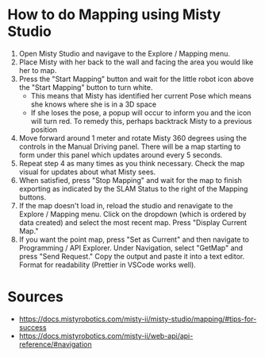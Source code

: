# How to do Mapping using Misty Studio

1. Open Misty Studio and navigave to the Explore / Mapping menu.
2. Place Misty with her back to the wall and facing the area you would like her to map.
3. Press the "Start Mapping" button and wait for the little robot icon above the "Start Mapping" button to turn white.
   - This means that Misty has identified her current Pose which means she knows where she is in a 3D space
   - If she loses the pose, a popup will occur to inform you and the icon will turn red. To remedy this, perhaps backtrack Misty to a previous position
4. Move forward around 1 meter and rotate Misty 360 degrees using the controls in the Manual Driving panel. There will be a map starting to form under this panel which updates around every 5 seconds.
5. Repeat step 4 as many times as you think necessary. Check the map visual for updates about what Misty sees.
6. When satisfied, press "Stop Mapping" and wait for the map to finish exporting as indicated by the SLAM Status to the right of the Mapping buttons.
7. If the map doesn't load in, reload the studio and renavigate to the Explore / Mapping menu. Click on the dropdown (which is ordered by data created) and select the most recent map. Press "Display Current Map."
8. If you want the point map, press "Set as Current" and then navigate to Programming / API Explorer. Under Navigation, select "GetMap" and press "Send Request." Copy the output and paste it into a text editor. Format for readability (Prettier in VSCode works well).

# Sources
- https://docs.mistyrobotics.com/misty-ii/misty-studio/mapping/#tips-for-success
- https://docs.mistyrobotics.com/misty-ii/web-api/api-reference/#navigation
